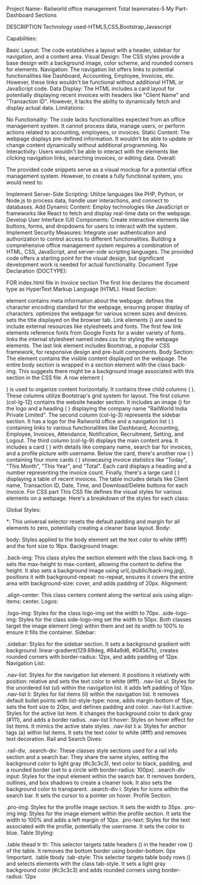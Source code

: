 Project Name- Railworld office management Total teammates-5 My Part-Dashboard Sections

DESCRIPTION Technology used-HTML5,CSS,Bootstrap,Javascript

Capabilities:

Basic Layout: The code establishes a layout with a header, sidebar for navigation, and a content area. Visual Design: The CSS styles provide a base design with a background image, color scheme, and rounded corners for elements. Navigation: The navigation list offers links to potential functionalities like Dashboard, Accounting, Employee, Invoices, etc. However, these links wouldn't be functional without additional HTML or JavaScript code. Data Display: The HTML includes a card layout for potentially displaying recent invoices with headers like "Client Name" and "Transaction ID". However, it lacks the ability to dynamically fetch and display actual data. Limitations:

No Functionality: The code lacks functionalities expected from an office management system. It cannot process data, manage users, or perform actions related to accounting, employees, or invoices. Static Content: The webpage displays pre-defined information. It wouldn't be able to update or change content dynamically without additional programming. No Interactivity: Users wouldn't be able to interact with the elements like clicking navigation links, searching invoices, or editing data. Overall:

The provided code snippets serve as a visual mockup for a potential office management system. However, to create a fully functional system, you would need to:

Implement Server-Side Scripting: Utilize languages like PHP, Python, or Node.js to process data, handle user interactions, and connect to databases. Add Dynamic Content: Employ technologies like JavaScript or frameworks like React to fetch and display real-time data on the webpage. Develop User Interface (UI) Components: Create interactive elements like buttons, forms, and dropdowns for users to interact with the system. Implement Security Measures: Integrate user authentication and authorization to control access to different functionalities. Building a comprehensive office management system requires a combination of HTML, CSS, JavaScript, and server-side scripting languages. The provided code offers a starting point for the visual design, but significant development work is needed for actual functionality. Document Type Declaration (DOCTYPE):

FOR index.html file in Invoice section The first line declares the document type as HyperText Markup Language (HTML). Head Section:

element contains meta information about the webpage. defines the character encoding standard for the webpage, ensuring proper display of characters. optimizes the webpage for various screen sizes and devices. <title>Document</title> sets the title displayed on the browser tab. Link elements () are used to include external resources like stylesheets and fonts. The first few link elements reference fonts from Google Fonts for a wider variety of fonts. links the internal stylesheet named index.css for styling the webpage elements. The last link element includes Bootstrap, a popular CSS framework, for responsive design and pre-built components. Body Section:
The element contains the visible content displayed on the webpage. The entire body section is wrapped in a section element with the class back-img. This suggests there might be a background image associated with this section in the CSS file. A row element (

) is used to organize content horizontally. It contains three child columns (
). These columns utilize Bootstrap's grid system for layout. The first column (col-lg-12) contains the website header section. It includes an image () for the logo and a heading (
) displaying the company name "RailWorld India Private Limited". The second column (col-lg-3) represents the sidebar section. It has a logo for the Railworld office and a navigation list (
) containing links to various functionalities like Dashboard, Accounting, Employee, Invoices, Attendance, Notification, Recruitment, Setting, and Logout. The third column (col-lg-9) displays the main content area. It includes a card (
) with details like company name, search bar for invoices, and a profile picture with username. Below the card, there's another row (
) containing four more cards (
) showcasing invoice statistics like "Today", "This Month", "This Year", and "Total". Each card displays a heading and a number representing the invoice count. Finally, there's a large card (
) displaying a table of recent invoices. The table includes details like Client name, Transaction ID, Date, Time, and Download/Delete buttons for each invoice.
For CSS part This CSS file defines the visual styles for various elements on a webpage. Here's a breakdown of the styles for each class:

Global Styles:

*: This universal selector resets the default padding and margin for all elements to zero, potentially creating a cleaner base layout. Body:

body: Styles applied to the body element set the text color to white (#fff) and the font size to 16px. Background Image:

.back-img: This class styles the section element with the class back-img. It sets the max-height to max-content, allowing the content to define the height. It also sets a background image using url(./public/back-img.jpg), positions it with background-repeat: no-repeat, ensures it covers the entire area with background-size: cover, and adds padding of 20px. Alignment:

.align-center: This class centers content along the vertical axis using align-items: center. Logos:

.logo-img: Styles for the class logo-img set the width to 70px. .side-logo-img: Styles for the class side-logo-img set the width to 50px. Both classes target the image element (img) within them and set its width to 100% to ensure it fills the container. Sidebar:

.sidebar: Styles for the sidebar section. It sets a background gradient with background: linear-gradient(129.89deg, #84a9d6, #04567b), creates rounded corners with border-radius: 12px, and adds padding of 12px. Navigation List:

.nav-list: Styles for the navigation list element. It positions it relatively with position: relative and sets the text color to white (#fff). .nav-list ul: Styles for the unordered list (ul) within the navigation list. It adds left padding of 10px. .nav-list li: Styles for list items (li) within the navigation list. It removes default bullet points with list-style-type: none, adds margin-bottom of 15px, sets the font size to 20px, and defines padding and color. .nav-list li.active: Styles for the active list item. It changes the background color to dark gray (#111), and adds a border radius. .nav-list li:hover: Styles on hover effect for list items. It mimics the active state styles. .nav-list li a: Styles for anchor tags (a) within list items. It sets the text color to white (#fff) and removes text decoration. Rail and Search Dives:

.rail-div, .search-div: These classes style sections used for a rail info section and a search bar. They share the same styles, setting the background color to light gray (#c3c3c3), text color to black, padding, and a rounded border (set to a circle with border-radius: 100px). .search-div input: Styles for the input element within the search bar. It removes borders, outlines, and box shadows to create a cleaner look. It also sets the background color to transparent. .search-div i: Styles for icons within the search bar. It sets the cursor to a pointer on hover. Profile Section:

.pro-img: Styles for the profile image section. It sets the width to 35px. .pro-img img: Styles for the image element within the profile section. It sets the width to 100% and adds a left margin of 10px. .pro-text: Styles for the text associated with the profile, potentially the username. It sets the color to blue. Table Styling:

.table thead tr th: This selector targets table headers () in the header row () of the table. It removes the bottom border using border-bottom: 0px !important. .table tbody .tab-style: This selector targets table body rows () and selects elements with the class tab-style. It sets a light gray background color (#c3c3c3) and adds rounded corners using border-radius: 12px

